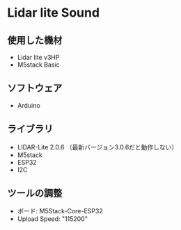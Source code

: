 # Lidar lite Sound

## 使用した機材
- Lidar lite v3HP
- M5stack Basic

## ソフトウェア
- Arduino

## ライブラリ
- LIDAR-Lite 2.0.6 （最新バージョン3.0.6だと動作しない）
- M5stack
- ESP32
- I2C

## ツールの調整
- ボード: M5Stack-Core-ESP32
- Upload Speed: "115200"


## 
